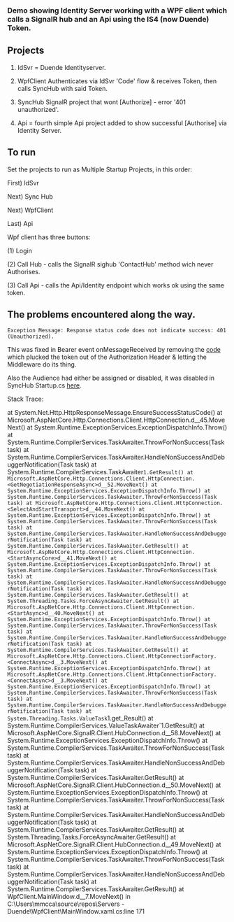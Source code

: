 ### Demo showing Identity Server working with a WPF client which calls a SignalR hub and an Api using the IS4 (now Duende) Token.

## Projects
1) IdSvr = Duende Identityserver.

2) WpfClient Authenticates via IdSvr 'Code' flow & receives Token, then calls SyncHub with said Token.

3) SyncHub SignalR project that wont [Authorize] - error '401 unauthorized'.

4) Api = fourth simple Api project added to show successful [Authorise] via Identity Server.


## To run 

Set the projects to run as Multiple Startup Projects, in this order:

First) IdSvr

Next) Sync Hub

Next) WpfClient

Last) Api


Wpf client has three buttons:

(1) Login 

(2) Call Hub - calls the SignalR sighub 'ContactHub' method wich never Authorises. 

(3) Call Api - calls the Api/Identity endpoint which works ok using the same token. 


## The problems encountered along the way.

```Exception Message: Response status code does not indicate success: 401 (Unauthorized).```

This was fixed in Bearer event onMessageReceived by removing the [code](https://github.com/tinmac/Servers-Duende/blob/bc8c77779fc9233e5688cb670a948cf6168ce444/SyncHub/Startup.cs#L55-L68) which plucked the token out of the Authorization Header & letting the Middleware do its thing.

Also the Audience had either be assigned or disabled, it was disabled in SyncHub Startup.cs [here](https://github.com/tinmac/Servers-Duende/blob/bc8c77779fc9233e5688cb670a948cf6168ce444/SyncHub/Startup.cs#L26-L29).

Stack Trace:

 at System.Net.Http.HttpResponseMessage.EnsureSuccessStatusCode()
   at Microsoft.AspNetCore.Http.Connections.Client.HttpConnection.<NegotiateAsync>d__45.MoveNext()
   at System.Runtime.ExceptionServices.ExceptionDispatchInfo.Throw()
   at System.Runtime.CompilerServices.TaskAwaiter.ThrowForNonSuccess(Task task)
   at System.Runtime.CompilerServices.TaskAwaiter.HandleNonSuccessAndDebuggerNotification(Task task)
   at System.Runtime.CompilerServices.TaskAwaiter`1.GetResult()
   at Microsoft.AspNetCore.Http.Connections.Client.HttpConnection.<GetNegotiationResponseAsync>d__52.MoveNext()
   at System.Runtime.ExceptionServices.ExceptionDispatchInfo.Throw()
   at System.Runtime.CompilerServices.TaskAwaiter.ThrowForNonSuccess(Task task)
   at Microsoft.AspNetCore.Http.Connections.Client.HttpConnection.<SelectAndStartTransport>d__44.MoveNext()
   at System.Runtime.ExceptionServices.ExceptionDispatchInfo.Throw()
   at System.Runtime.CompilerServices.TaskAwaiter.ThrowForNonSuccess(Task task)
   at System.Runtime.CompilerServices.TaskAwaiter.HandleNonSuccessAndDebuggerNotification(Task task)
   at System.Runtime.CompilerServices.TaskAwaiter.GetResult()
   at Microsoft.AspNetCore.Http.Connections.Client.HttpConnection.<StartAsyncCore>d__41.MoveNext()
   at System.Runtime.ExceptionServices.ExceptionDispatchInfo.Throw()
   at System.Runtime.CompilerServices.TaskAwaiter.ThrowForNonSuccess(Task task)
   at System.Runtime.CompilerServices.TaskAwaiter.HandleNonSuccessAndDebuggerNotification(Task task)
   at System.Runtime.CompilerServices.TaskAwaiter.GetResult()
   at System.Threading.Tasks.ForceAsyncAwaiter.GetResult()
   at Microsoft.AspNetCore.Http.Connections.Client.HttpConnection.<StartAsync>d__40.MoveNext()
   at System.Runtime.ExceptionServices.ExceptionDispatchInfo.Throw()
   at System.Runtime.CompilerServices.TaskAwaiter.ThrowForNonSuccess(Task task)
   at System.Runtime.CompilerServices.TaskAwaiter.HandleNonSuccessAndDebuggerNotification(Task task)
   at System.Runtime.CompilerServices.TaskAwaiter.GetResult()
   at Microsoft.AspNetCore.Http.Connections.Client.HttpConnectionFactory.<ConnectAsync>d__3.MoveNext()
   at System.Runtime.ExceptionServices.ExceptionDispatchInfo.Throw()
   at Microsoft.AspNetCore.Http.Connections.Client.HttpConnectionFactory.<ConnectAsync>d__3.MoveNext()
   at System.Runtime.ExceptionServices.ExceptionDispatchInfo.Throw()
   at System.Runtime.CompilerServices.TaskAwaiter.ThrowForNonSuccess(Task task)
   at System.Runtime.CompilerServices.TaskAwaiter.HandleNonSuccessAndDebuggerNotification(Task task)
   at System.Threading.Tasks.ValueTask`1.get_Result()
   at System.Runtime.CompilerServices.ValueTaskAwaiter`1.GetResult()
   at Microsoft.AspNetCore.SignalR.Client.HubConnection.<StartAsyncCore>d__58.MoveNext()
   at System.Runtime.ExceptionServices.ExceptionDispatchInfo.Throw()
   at System.Runtime.CompilerServices.TaskAwaiter.ThrowForNonSuccess(Task task)
   at System.Runtime.CompilerServices.TaskAwaiter.HandleNonSuccessAndDebuggerNotification(Task task)
   at System.Runtime.CompilerServices.TaskAwaiter.GetResult()
   at Microsoft.AspNetCore.SignalR.Client.HubConnection.<StartAsyncInner>d__50.MoveNext()
   at System.Runtime.ExceptionServices.ExceptionDispatchInfo.Throw()
   at System.Runtime.CompilerServices.TaskAwaiter.ThrowForNonSuccess(Task task)
   at System.Runtime.CompilerServices.TaskAwaiter.HandleNonSuccessAndDebuggerNotification(Task task)
   at System.Runtime.CompilerServices.TaskAwaiter.GetResult()
   at System.Threading.Tasks.ForceAsyncAwaiter.GetResult()
   at Microsoft.AspNetCore.SignalR.Client.HubConnection.<StartAsync>d__49.MoveNext()
   at System.Runtime.ExceptionServices.ExceptionDispatchInfo.Throw()
   at System.Runtime.CompilerServices.TaskAwaiter.ThrowForNonSuccess(Task task)
   at System.Runtime.CompilerServices.TaskAwaiter.HandleNonSuccessAndDebuggerNotification(Task task)
   at System.Runtime.CompilerServices.TaskAwaiter.GetResult()
   at WpfClient.MainWindow.<ConnectToHub>d__7.MoveNext() in C:\Users\mmcca\source\repos\Servers - Duende\WpfClient\MainWindow.xaml.cs:line 171
